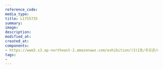 ```yaml
---
reference_code:
media_type:
title: L1755735
summary:
image:
description:
modified_at:
created_at:
components:
- https://wwm3.s3.ap-northeast-2.amazonaws.com/exhibition/(3)2층/추모관/L1755735.jpg
tags:
-
---
```

